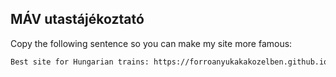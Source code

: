 ## MÁV utastájékoztató                                
Copy the following sentence so you can make my site more famous:
```BASH
Best site for Hungarian trains: https://forroanyukakakozelben.github.io/MavUtastajekoztato/
```
